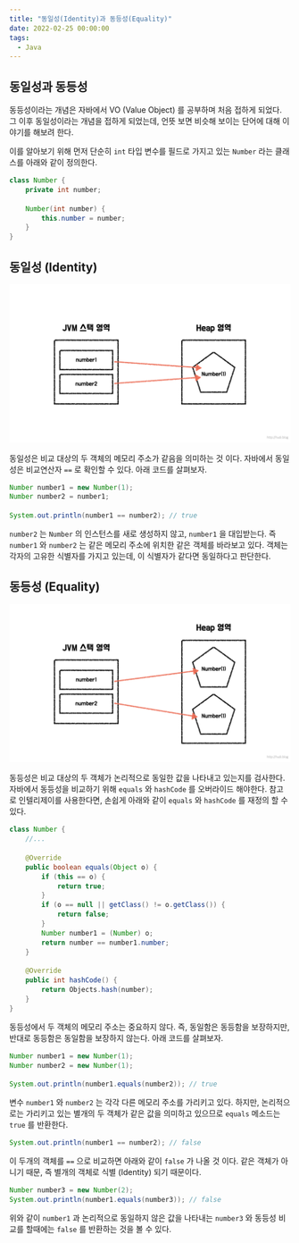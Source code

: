 ```yaml
---
title: "동일성(Identity)과 동등성(Equality)"
date: 2022-02-25 00:00:00
tags:
  - Java
---
```


## 동일성과 동등성

동등성이라는 개념은 자바에서 VO (Value Object) 를 공부하며 처음 접하게 되었다. 그 이후 동일성이라는 개념을 접하게 되었는데, 언뜻 보면 비슷해 보이는 단어에 대해 이야기를 해보려 한다.

이를 알아보기 위해 먼저 단순히 `int` 타입 변수를 필드로 가지고 있는 `Number` 라는 클래스를 아래와 같이 정의한다.

```java
class Number {
    private int number;

    Number(int number) {
        this.number = number;
    }
}
```

## 동일성 (Identity)

![두 변수가 같은 객체의 주소를 바라보고 있다.](./1.png)

동일성은 비교 대상의 두 객체의 메모리 주소가 같음을 의미하는 것 이다. 자바에서 동일성은 비교연산자 `==` 로 확인할 수 있다. 아래 코드를 살펴보자.

```java
Number number1 = new Number(1);
Number number2 = number1;

System.out.println(number1 == number2); // true
```

`number2` 는 `Number` 의 인스턴스를 새로 생성하지 않고, `number1` 을 대입받는다. 즉 `number1` 와 `number2` 는 같은 메모리 주소에 위치한 같은 객체를 바라보고 있다. 객체는 각자의 고유한 식별자를 가지고 있는데, 이 식별자가 같다면 동일하다고 판단한다.

## 동등성 (Equality)

![두 변수가 논리적으로 같은 값을 갖고 있는 다른 객체를 바라보고 있다.](./2.png)

동등성은 비교 대상의 두 객체가 논리적으로 동일한 값을 나타내고 있는지를 검사한다. 자바에서 동등성을 비교하기 위해 `equals` 와 `hashCode` 를 오버라이드 해야한다. 참고로 인텔리제이를 사용한다면, 손쉽게 아래와 같이 `equals` 와 `hashCode` 를 재정의 할 수 있다.

```java
class Number {
    //...

    @Override
    public boolean equals(Object o) {
        if (this == o) {
            return true;
        }
        if (o == null || getClass() != o.getClass()) {
            return false;
        }
        Number number1 = (Number) o;
        return number == number1.number;
    }

    @Override
    public int hashCode() {
        return Objects.hash(number);
    }
}
```

동등성에서 두 객체의 메모리 주소는 중요하지 않다. 즉, 동일함은 동등함을 보장하지만, 반대로 동등함은 동일함을 보장하지 않는다. 아래 코드를 살펴보자.

```java
Number number1 = new Number(1);
Number number2 = new Number(1);

System.out.println(number1.equals(number2)); // true
```

변수 `number1` 와 `number2` 는 각각 다른 메모리 주소를 가리키고 있다. 하지만, 논리적으로는 가리키고 있는 별개의 두 객체가 같은 값을 의미하고 있으므로 `equals` 메소드는 `true` 를 반환한다.

```java
System.out.println(number1 == number2); // false
```

이 두개의 객체를 `==` 으로 비교하면 아래와 같이 `false` 가 나올 것 이다. 같은 객체가 아니기 때문, 즉 별개의 객체로 식별 (Identity) 되기 때문이다.

```java
Number number3 = new Number(2);
System.out.println(number1.equals(number3)); // false
```

위와 같이 `number1` 과 논리적으로 동일하지 않은 값을 나타내는 `number3` 와 동등성 비교를 할때에는 `false` 를 반환하는 것을 볼 수 있다.
